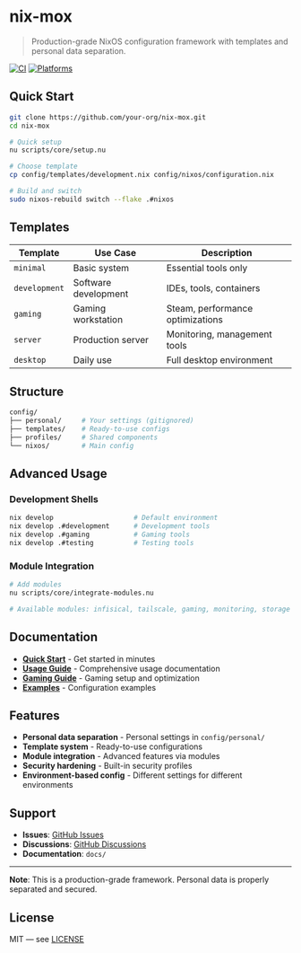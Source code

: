 # nix-mox

> Production-grade NixOS configuration framework with templates and personal data separation.

[![CI](https://github.com/Hydepwns/nix-mox/workflows/CI%20(Simplified)/badge.svg)](https://github.com/Hydepwns/nix-mox/actions/workflows/ci.yml)
[![Platforms](https://img.shields.io/badge/platforms-x86_64%20%7C%20aarch64%20%7C%20Linux%20%7C%20macOS-blue.svg)](https://github.com/Hydepwns/nix-mox/actions)

## Quick Start

```bash
git clone https://github.com/your-org/nix-mox.git
cd nix-mox

# Quick setup
nu scripts/core/setup.nu

# Choose template
cp config/templates/development.nix config/nixos/configuration.nix

# Build and switch
sudo nixos-rebuild switch --flake .#nixos
```

## Templates

| Template | Use Case | Description |
|----------|----------|-------------|
| `minimal` | Basic system | Essential tools only |
| `development` | Software development | IDEs, tools, containers |
| `gaming` | Gaming workstation | Steam, performance optimizations |
| `server` | Production server | Monitoring, management tools |
| `desktop` | Daily use | Full desktop environment |

## Structure

```bash
config/
├── personal/     # Your settings (gitignored)
├── templates/    # Ready-to-use configs
├── profiles/     # Shared components
└── nixos/        # Main config
```

## Advanced Usage

### Development Shells

```bash
nix develop                    # Default environment
nix develop .#development      # Development tools
nix develop .#gaming           # Gaming tools
nix develop .#testing          # Testing tools
```

### Module Integration

```bash
# Add modules
nu scripts/core/integrate-modules.nu

# Available modules: infisical, tailscale, gaming, monitoring, storage
```

## Documentation

- **[Quick Start](QUICK_START.md)** - Get started in minutes
- **[Usage Guide](docs/USAGE.md)** - Comprehensive usage documentation
- **[Gaming Guide](docs/guides/gaming.md)** - Gaming setup and optimization
- **[Examples](docs/examples/)** - Configuration examples

## Features

- **Personal data separation** - Personal settings in `config/personal/`
- **Template system** - Ready-to-use configurations
- **Module integration** - Advanced features via modules
- **Security hardening** - Built-in security profiles
- **Environment-based config** - Different settings for different environments

## Support

- **Issues**: [GitHub Issues](https://github.com/your-org/nix-mox/issues)
- **Discussions**: [GitHub Discussions](https://github.com/your-org/nix-mox/discussions)
- **Documentation**: `docs/`

---

**Note**: This is a production-grade framework. Personal data is properly separated and secured.

## License

MIT — see [LICENSE](LICENSE)
